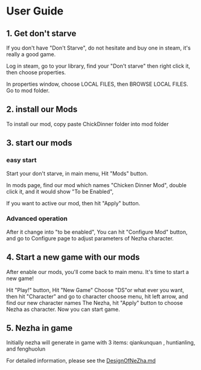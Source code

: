 # User Guide 
## 1. Get don't starve
If you don't have "Don't Starve", do not hesitate and buy one in steam, it's really a good game.

Log in steam, go to your library, find your "Don't starve" then right click it, then choose properties.

In properties window, choose LOCAL FILES, then BROWSE LOCAL FILES. Go to mod folder.

## 2. install our Mods
To install our mod, copy paste ChickDinner folder into mod folder 

## 3. start our mods
### easy start
Start your don't starve, in main menu, Hit "Mods" button.

In mods page, find our mod which names "Chicken Dinner Mod", double click it, and it would show "To be Enabled",

If you want to active our mod, then hit "Apply" button.

### Advanced operation
After it change into "to be enabled", You can hit "Configure Mod" button, and go to Configure page to adjust parameters of Nezha character.


## 4. Start a new game with our mods
After enable our mods, you'll come back to main menu. It's time to start a new game!

Hit "Play!" button, Hit "New Game" Choose "DS"or what ever you want, then hit "Character" and go to character choose menu, hit left arrow, and find our new character names The Nezha, hit "Apply" button to choose Nezha as character. Now you can start game.

## 5. Nezha in game 
Initially nezha will generate in game with 3 items: qiankunquan , huntianling, and fenghuolun

For detailed information, please see the [DesignOfNeZha.md](ChickenDinner/docs/DesignOfNeZha.md)